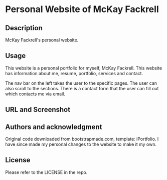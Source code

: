 # Personal Website of McKay Fackrell
## Description
McKay Fackrell's personal website.

## Usage
This website is a personal portfolio for myself, McKay Fackrell. This website has information about me, resume, portfolio, services and contact. 

The nav bar on the left takes the user to the specific pages. The user can also scroll to the sections. There is a contact form that the user can fill out which contacts me via email.

## URL and Screenshot

## Authors and acknowledgment
Original code downloaded from bootstrapmade.com, template: iPortfolio. I have since made my personal changes to the website to make it my own.

## License
Please refer to the LICENSE in the repo.
